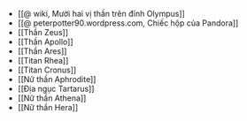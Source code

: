 - [[@ wiki, Mười hai vị thần trên đỉnh Olympus]]
- [[@ peterpotter90.wordpress.com, Chiếc hộp của Pandora]]
- [[Thần Zeus]]
- [[Thần Apollo]]
- [[Thần Ares]]
- [[Titan Rhea]]
- [[Titan Cronus]]
- [[Nữ thần Aphrodite]]
- [[Địa ngục Tartarus]]
- [[Nữ thần Athena]]
- [[Nữ thần Hera]]
